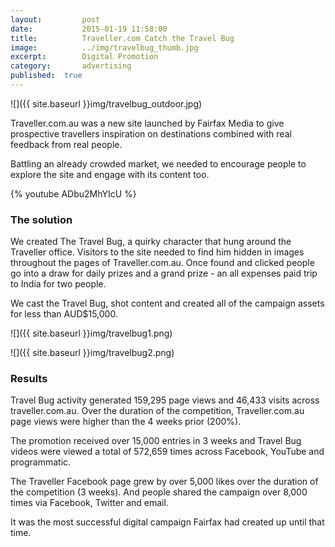 ```yaml
---
layout:			post
date:			2015-01-19 11:58:00
title:			Traveller.com Catch the Travel Bug
image:			../img/travelbug_thumb.jpg
excerpt:		Digital Promotion
category:		advertising
published:	true
---
```


![]({{ site.baseurl }}img/travelbug_outdoor.jpg)

Traveller.com.au was a new site launched by Fairfax Media to give prospective travellers inspiration on destinations combined with real feedback from real people.

Battling an already crowded market, we needed to encourage people to explore the site and engage with its content too.

{% youtube ADbu2MhYIcU %}

### The solution ###

We created The Travel Bug, a quirky character that hung around the Traveller office. Visitors to the site needed to find him hidden in images throughout the pages of Traveller.com.au. Once found and clicked people go into a draw for daily prizes and a grand prize - an all expenses paid trip to India for two people.We cast the Travel Bug, shot content and created all of the campaign assets for less than AUD$15,000.

![]({{ site.baseurl }}img/travelbug1.png)

![]({{ site.baseurl }}img/travelbug2.png)

### Results ###

Travel Bug activity generated 159,295 page views and 46,433 visits across traveller.com.au. Over the duration of the competition, Traveller.com.au page views were higher than the 4 weeks prior (200%).
The promotion received over 15,000 entries in 3 weeks and Travel Bug videos were viewed a total of 572,659 times across Facebook, YouTube and programmatic.

The Traveller Facebook page grew by over 5,000 likes over the duration of the competition (3 weeks). And people shared the campaign over 8,000 times via Facebook, Twitter and email.

It was the most successful digital campaign Fairfax had created up until that time.
